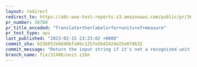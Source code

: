 ```yaml
---
layout: redirect
redirect_to: https://a8c-woo-test-reports.s3.amazonaws.com/public/pr/36708/api/index.html
pr_number: 36708
pr_title_encoded: "Translate+the+labels+for+units+of+measure"
pr_test_type: api
last_published: "2023-02-15 23:23:02 +0000"
commit_sha: b336652e0d46bfa96c1257e5bd2424e25e07d632
commit_message: "Return the input string if it's not a recognized unit of measure"
branch_name: fix/31486/unit-i18n
---
```

